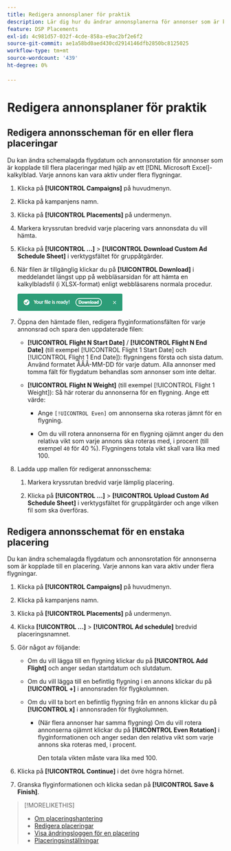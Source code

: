 ```yaml
---
title: Redigera annonsplaner för praktik
description: Lär dig hur du ändrar annonsplanerna för annonser som är kopplade till placeringar.
feature: DSP Placements
exl-id: 4c981d57-032f-4cde-858a-e9ac2bf2e6f2
source-git-commit: ae1a58bd0aed430cd2914146dfb2850bc8125025
workflow-type: tm+mt
source-wordcount: '439'
ht-degree: 0%

---
```


# Redigera annonsplaner för praktik

## Redigera annonsscheman för en eller flera placeringar

Du kan ändra schemalagda flygdatum och annonsrotation för annonser som är kopplade till flera placeringar med hjälp av ett [!DNL Microsoft Excel]-kalkylblad. Varje annons kan vara aktiv under flera flygningar.

1. Klicka på **[!UICONTROL Campaigns]** på huvudmenyn.

1. Klicka på kampanjens namn.

1. Klicka på **[!UICONTROL Placements]** på undermenyn.

1. Markera kryssrutan bredvid varje placering vars annonsdata du vill hämta.

1. Klicka på **[!UICONTROL ...]** > **[!UICONTROL Download Custom Ad Schedule Sheet]** i verktygsfältet för gruppåtgärder.

1. När filen är tillgänglig klickar du på **[!UICONTROL Download]** i meddelandet längst upp på webbläsarsidan för att hämta en kalkylbladsfil (i XLSX-format) enligt webbläsarens normala procedur.

   ![Meddelande om att programmet är klart för nedladdning](/help/dsp/assets/download-ready.png "Meddelande om att programmet är klart för nedladdning")

1. Öppna den hämtade filen, redigera flyginformationsfälten för varje annonsrad och spara den uppdaterade filen:

   * **[!UICONTROL Flight N Start Date]** / **[!UICONTROL Flight N End Date]** (till exempel [!UICONTROL Flight 1 Start Date] och [!UICONTROL Flight 1 End Date]): flygningens första och sista datum. Använd formatet ÅÅÅ-MM-DD för varje datum. Alla annonser med tomma fält för flygdatum behandlas som annonser som inte deltar.

   * **[!UICONTROL Flight N Weight]** (till exempel [!UICONTROL Flight 1 Weight]): Så här roterar du annonserna för en flygning. Ange ett värde:

      * Ange `[!UICONTROL Even]` om annonserna ska roteras jämnt för en flygning.

      * Om du vill rotera annonserna för en flygning ojämnt anger du den relativa vikt som varje annons ska roteras med, i procent (till exempel `40` för 40 %). Flygningens totala vikt skall vara lika med 100.

1. Ladda upp mallen för redigerat annonsschema:

   1. Markera kryssrutan bredvid varje lämplig placering.

   1. Klicka på **[!UICONTROL ...]** > **[!UICONTROL Upload Custom Ad Schedule Sheet]** i verktygsfältet för gruppåtgärder och ange vilken fil som ska överföras.

## Redigera annonsschemat för en enstaka placering

<!-- Some placements don't have this option. Clarify which placement types aren't eligible -- just simple ad serving placements (PG ones seem okay)? And anything else? -->

Du kan ändra schemalagda flygdatum och annonsrotation för annonserna som är kopplade till en placering. Varje annons kan vara aktiv under flera flygningar.

1. Klicka på **[!UICONTROL Campaigns]** på huvudmenyn.

1. Klicka på kampanjens namn.

1. Klicka på **[!UICONTROL Placements]** på undermenyn.

1. Klicka **[!UICONTROL ...]** > **[!UICONTROL Ad schedule]** bredvid placeringsnamnet.

1. Gör något av följande:

   * Om du vill lägga till en flygning klickar du på **[!UICONTROL Add Flight]** och anger sedan startdatum och slutdatum.

   * Om du vill lägga till en befintlig flygning i en annons klickar du på **[!UICONTROL +]** i annonsraden för flygkolumnen.

   * Om du vill ta bort en befintlig flygning från en annons klickar du på **[!UICONTROL x]** i annonsraden för flygkolumnen.

      * (När flera annonser har samma flygning) Om du vill rotera annonserna ojämnt klickar du på **[!UICONTROL Even Rotation]** i flyginformationen och anger sedan den relativa vikt som varje annons ska roteras med, i procent.

        Den totala vikten måste vara lika med 100.

1. Klicka på **[!UICONTROL Continue]** i det övre högra hörnet.

1. Granska flyginformationen och klicka sedan på **[!UICONTROL Save & Finish]**.

>[!MORELIKETHIS]
>
>* [Om placeringshantering](placement-about.md)
>* [Redigera placeringar](placement-edit.md)
>* [Visa ändringsloggen för en placering](placement-change-log.md)
>* [Placeringsinställningar](placement-settings.md)

